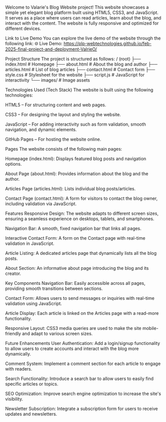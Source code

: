 Welcome to Valarie's Blog Website project! This website showcases a simple yet elegant blog platform built using HTML5, CSS3, and JavaScript. It serves as a place where users can read articles, learn about the blog, and interact with the content. The website is fully responsive and optimized for different devices.

Link to Live Demo
You can explore the live demo of the website through the following link:
🌐 Live Demo: https://plp-webtechnologies.github.io/feb-2025-final-project-and-deployment-ValrieO/

Project Structure
The project is structured as follows:
/ (root)
├── index.html        # Homepage
├── about.html         # About the blog and author
├── articles.html      # List of blog articles
├── contact.html       # Contact form
├── style.css          # Stylesheet for the website
├── script.js          # JavaScript for interactivity
└── images/            # Image assets

Technologies Used (Tech Stack)
The website is built using the following technologies:

HTML5 – For structuring content and web pages.

CSS3 – For designing the layout and styling the website.

JavaScript – For adding interactivity such as form validation, smooth navigation, and dynamic elements.

GitHub Pages – For hosting the website online.

Pages
The website consists of the following main pages:

Homepage (index.html): Displays featured blog posts and navigation options.

About Page (about.html): Provides information about the blog and the author.

Articles Page (articles.html): Lists individual blog posts/articles.

Contact Page (contact.html): A form for visitors to contact the blog owner, including validation via JavaScript.

Features
Responsive Design: The website adapts to different screen sizes, ensuring a seamless experience on desktops, tablets, and smartphones.

Navigation Bar: A smooth, fixed navigation bar that links all pages.

Interactive Contact Form: A form on the Contact page with real-time validation in JavaScript.

Article Listing: A dedicated articles page that dynamically lists all the blog posts.

About Section: An informative about page introducing the blog and its creator.

Key Components
Navigation Bar: Easily accessible across all pages, providing smooth transitions between sections.

Contact Form: Allows users to send messages or inquiries with real-time validation using JavaScript.

Article Display: Each article is linked on the Articles page with a read-more functionality.

Responsive Layout: CSS3 media queries are used to make the site mobile-friendly and adapt to various screen sizes.

Future Enhancements
User Authentication: Add a login/signup functionality to allow users to create accounts and interact with the blog more dynamically.

Comment System: Implement a comment section for each article to engage with readers.

Search Functionality: Introduce a search bar to allow users to easily find specific articles or topics.

SEO Optimization: Improve search engine optimization to increase the site's visibility.

Newsletter Subscription: Integrate a subscription form for users to receive updates and newsletters.
